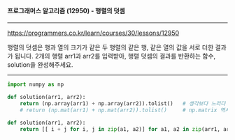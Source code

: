 #### 프로그래머스 알고리즘 (12950) - 행렬의 덧셈

---

https://programmers.co.kr/learn/courses/30/lessons/12950

행렬의 덧셈은 행과 열의 크기가 같은 두 행렬의 같은 행, 같은 열의 값을 서로 더한 결과가 됩니다. 2개의 행렬 arr1과 arr2를 입력받아, 행렬 덧셈의 결과를 반환하는 함수, solution을 완성해주세요.



---



```python
import numpy as np

def solution(arr1, arr2):
    return (np.array(arr1) + np.array(arr2)).tolist()   # 생각보다 느리다
    # return (np.mat(arr1) + np.mat(arr2)).tolist()     # np.matrix 역시 사용할 수 있음. 하지만 더 느린 느낌


```



```python
def solution(arr1, arr2):
	return [[ i + j for i, j in zip(a1, a2)] for a1, a2 in zip(arr1, arr2)]
```

